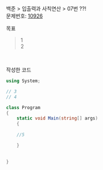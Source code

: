 
백준 > 입출력과 사칙연산 > 07번 ??!    
문제번호: [10926](https://www.acmicpc.net/problem/10926)

목표
>1    
>2    

<br>

작성한 코드   

```cs
using System;

// 3
// 4

class Program
{
    static void Main(string[] args)
    {
    
    //5

    }
    
    
}
```
